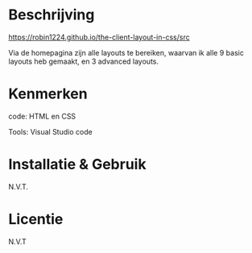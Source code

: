 # Beschrijving

https://robin1224.github.io/the-client-layout-in-css/src

Via de homepagina zijn alle layouts te bereiken, waarvan ik alle 9 basic layouts heb gemaakt, en 3 advanced layouts.

# Kenmerken
code: HTML en CSS

Tools: Visual Studio code

# Installatie & Gebruik
N.V.T.

# Licentie
N.V.T
